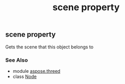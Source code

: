 ﻿---
title: scene property
second_title: Aspose.3D for Python via .NET API References
description: 
type: docs
weight: 280
url: /python-net/aspose.threed/node/scene/
is_root: false
---

## scene property


Gets the scene that this object belongs to

### See Also
* module [aspose.threed](../../)
* class [Node](/3d/python-net/aspose.threed/node)
